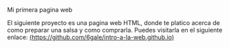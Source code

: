Mi primera pagina web

El siguiente proyecto es una pagina web HTML, donde te platico acerca de como preparar una salsa y como comprarla. Puedes visitarla en el siguiente enlace: [(https://github.com/6gale/intro-a-la-web.github.io)](https://6gale.github.io/intro-a-la-web.github.io/)
